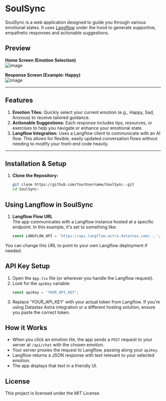 # SoulSync

SoulSync is a web application designed to guide you through various emotional states. It uses [Langflow](https://github.com/logspace-ai/langflow) under the hood to generate supportive, empathetic responses and actionable suggestions.

## Preview

**Home Screen (Emotion Selection)**  
![image](https://github.com/user-attachments/assets/76bd62bd-40ee-446e-bb36-6802591e9129)


**Response Screen (Example: Happy)**  
![image](https://github.com/user-attachments/assets/8f3ac7b3-7991-41ed-a977-706d2e2da0be)


---

## Features

1. **Emotion Tiles:** Quickly select your current emotion (e.g., Happy, Sad, Anxious) to receive tailored guidance.  
2. **Actionable Suggestions:** Each response includes tips, resources, or exercises to help you navigate or enhance your emotional state.  
3. **Langflow Integration:** Uses a Langflow client to communicate with an AI flow. This allows for flexible, easily updated conversation flows without needing to modify your front-end code heavily.

---

## Installation & Setup

1. **Clone the Repository:**
   ```bash
   git clone https://github.com/YourUsername/SoulSync-.git
   cd SoulSync-

## Using Langflow in SoulSync

1. **Langflow Flow URL**  
   The app communicates with a Langflow instance hosted at a specific endpoint. In this example, it's set to something like:
   ```js
   const LANGFLOW_API = 'https://api.langflow.astra.datastax.com/...';

You can change this URL to point to your own Langflow deployment if needed.

## API Key Setup

1. Open the `App.tsx` file (or wherever you handle the Langflow request).
2. Look for the `apiKey` variable:
   ```js
   const apiKey = 'YOUR_API_KEY';
3. Replace 'YOUR_API_KEY' with your actual token from Langflow. If you’re using Datastax Astra integration or a different hosting solution, ensure you paste the correct token.
   
## How it Works

- When you click an emotion tile, the app sends a `POST` request to your server at `/api/chat` with the chosen emotion.
- Your server proxies the request to Langflow, passing along your `apiKey`.
- Langflow returns a JSON response with text relevant to your selected emotion.
- The app displays that text in a friendly UI.

## License

This project is licensed under the MIT License. 

